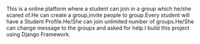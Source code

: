 This is a online platform where a student can join in a group which he/she scared of.He can create a group,invite people to group.Every student will have a Student Profile.He/She can join unlimited number of groups.He/She can change message to the groups and asked for help.I build this project using Django Framework.
